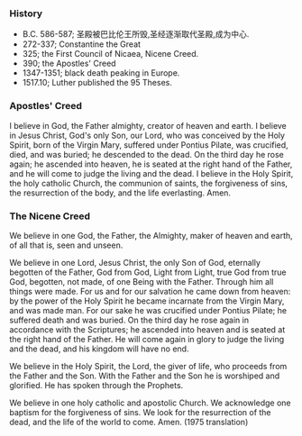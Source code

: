 
### History
* B.C. 586-587; 圣殿被巴比伦王所毁,圣经逐渐取代圣殿,成为中心.
* 272-337; Constantine the Great
* 325; the First Council of Nicaea, Nicene Creed.
* 390; the Apostles' Creed
* 1347-1351; black death peaking in Europe.
* 1517.10; Luther published the 95 Theses.

### Apostles' Creed
I believe in God, the Father almighty,
creator of heaven and earth.
I believe in Jesus Christ, God's only Son, our Lord,
who was conceived by the Holy Spirit,
born of the Virgin Mary,
suffered under Pontius Pilate,
was crucified, died, and was buried;
he descended to the dead.
On the third day he rose again;
he ascended into heaven,
he is seated at the right hand of the Father,
and he will come to judge the living and the dead.
I believe in the Holy Spirit,
the holy catholic Church,
the communion of saints,
the forgiveness of sins,
the resurrection of the body,
and the life everlasting. Amen.


### The Nicene Creed
We believe in one God,
the Father, the Almighty,
maker of heaven and earth,
of all that is, seen and unseen.

We believe in one Lord, Jesus Christ,
the only Son of God,
eternally begotten of the Father,
God from God, Light from Light,
true God from true God,
begotten, not made,
of one Being with the Father.
Through him all things were made.
For us and for our salvation
he came down from heaven:
by the power of the Holy Spirit
he became incarnate from the Virgin Mary,
and was made man.
For our sake he was crucified under Pontius Pilate;
he suffered death and was buried.
On the third day he rose again
in accordance with the Scriptures;
he ascended into heaven
and is seated at the right hand of the Father.
He will come again in glory to judge the living and the dead,
and his kingdom will have no end.

We believe in the Holy Spirit, the Lord, the giver of life,
who proceeds from the Father and the Son.
With the Father and the Son he is worshiped and glorified.
He has spoken through the Prophets.

We believe in one holy catholic and apostolic Church.
We acknowledge one baptism for the forgiveness of sins.
We look for the resurrection of the dead,
and the life of the world to come. Amen. (1975 translation)



